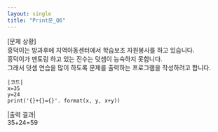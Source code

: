 ```yaml
---
layout: single
title: "Print문_Q6" 
---
```


[문제 상황]<br>
흥덕이는 방과후에 지역아동센터에서 학습보조 자원봉사를 하고 있습니다.<br>
흥덕이가 멘토링 하고 있는 진수는 덧셈이 능숙하지 못합니다.<br>
그래서 덧셈 연습을 많이 하도록 문제를 출력하는 프로그램을 작성하려고 합니다.

~~~
|코드|
x=35
y=24
print('{}+{}={}'. format(x, y, x+y))
~~~

|출력 결과|<br>
35+24=59
